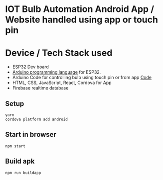 # IOT Bulb Automation Android App / Website handled using app or touch pin

# Device / Tech Stack used
  - ESP32 Dev board
  - [Arduino programming language](https://www.arduino.cc/reference/en/) for ESP32.
  - Arduino Code for controlling bulb using touch pin or from app [Code]()
  - HTML, CSS, JavaScript, React, Cordova for App
  - Firebase realtime database

## Setup
`yarn`<br/>
`cordova platform add android`
 
## Start in browser
`npm start`


## Build apk
`npm run buildapp`
